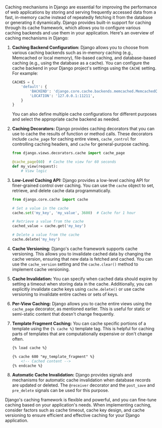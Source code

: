 Caching mechanisms in Django are essential for improving the performance of web applications by storing and serving frequently accessed data from a fast, in-memory cache instead of repeatedly fetching it from the database or generating it dynamically. Django provides built-in support for caching through its cache framework, which allows you to configure various caching backends and use them in your application. Here's an overview of caching mechanisms in Django:

1. **Caching Backend Configuration:**
   Django allows you to choose from various caching backends such as in-memory caching (e.g., Memcached or local memory), file-based caching, and database-based caching (e.g., using the database as a cache). You can configure the cache backend in your Django project's settings using the `CACHE` setting. For example:

   ```python
   CACHES = {
       'default': {
           'BACKEND': 'django.core.cache.backends.memcached.MemcachedCache',
           'LOCATION': '127.0.0.1:11211',
       }
   }
   ```

   You can also define multiple cache configurations for different purposes and select the appropriate cache backend as needed.

2. **Caching Decorators:**
   Django provides caching decorators that you can use to cache the results of function or method calls. These decorators include `cache_page` for caching entire views, `cache_control` for controlling caching headers, and `cache` for general-purpose caching.

   ```python
   from django.views.decorators.cache import cache_page

   @cache_page(60)  # Cache the view for 60 seconds
   def my_view(request):
       # View logic
   ```

3. **Low-Level Caching API:**
   Django provides a low-level caching API for finer-grained control over caching. You can use the `cache` object to set, retrieve, and delete cache data programmatically.

   ```python
   from django.core.cache import cache

   # Set a value in the cache
   cache.set('my_key', 'my_value', 3600)  # Cache for 1 hour

   # Retrieve a value from the cache
   cached_value = cache.get('my_key')

   # Delete a value from the cache
   cache.delete('my_key')
   ```

4. **Cache Versioning:**
   Django's cache framework supports cache versioning. This allows you to invalidate cached data by changing the cache version, ensuring that new data is fetched and cached. You can use the `cache_version` setting and the `cache.clear()` method to implement cache versioning.

5. **Cache Invalidation:**
   You can specify when cached data should expire by setting a timeout when storing data in the cache. Additionally, you can explicitly invalidate cache keys using `cache.delete()` or use cache versioning to invalidate entire caches or sets of keys.

6. **Per-View Caching:**
   Django allows you to cache entire views using the `cache_page` decorator, as mentioned earlier. This is useful for static or semi-static content that doesn't change frequently.

7. **Template Fragment Caching:**
   You can cache specific portions of a template using the `{% cache %}` template tag. This is helpful for caching parts of templates that are computationally expensive or don't change often.

   ```html
   {% load cache %}

   {% cache 600 "my_template_fragment" %}
       <!-- Cached content -->
   {% endcache %}
   ```

8. **Automatic Cache Invalidation:**
   Django provides signals and mechanisms for automatic cache invalidation when database records are updated or deleted. The `@receiver` decorator and the `post_save` and `pre_delete` signals can be used for this purpose.

Django's caching framework is flexible and powerful, and you can fine-tune caching based on your application's needs. When implementing caching, consider factors such as cache timeout, cache key design, and cache versioning to ensure efficient and effective caching for your Django application.